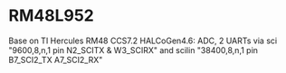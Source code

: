 # RM48L952
Base on TI Hercules RM48 CCS7.2 HALCoGen4.6: ADC, 2 UARTs via sci "9600,8,n,1 pin N2_SCITX &amp; W3_SCIRX" and scilin "38400,8,n,1 pin B7_SCI2_TX A7_SCI2_RX"
